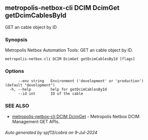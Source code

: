 ## metropolis-netbox-cli DCIM DcimGet getDcimCablesById

GET an cable object by ID

### Synopsis


Metropolis Netbox Automation Tools:
  GET an cable object by ID.

```
metropolis-netbox-cli DCIM DcimGet getDcimCablesById [flags]
```

### Options

```
      --env string   Environment ('development' or 'production') (default "development")
  -h, --help         help for getDcimCablesById
      --id int       ID of the cable
```

### SEE ALSO

* [metropolis-netbox-cli DCIM DcimGet]()	 - Metropolis Netbox DCIM Management GET APIs.

###### Auto generated by spf13/cobra on 9-Jul-2024

